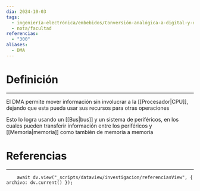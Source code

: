 ```yaml
---
dia: 2024-10-03
tags:
  - ingeniería-electrónica/embebidos/Conversión-analógica-a-digital-y-digital-a-analógica
  - nota/facultad
referencias:
  - "300"
aliases:
  - DMA
---
```

# Definición
---
El DMA permite mover información sin involucrar a la [[Procesador|CPU]], dejando que esta pueda usar sus recursos para otras operaciones

Esto lo logra usando un [[Bus|bus]] y un sistema de periféricos, en los cuales pueden transferir información entre los periféricos y [[Memoria|memoria]] como también de memoria a memoria

# Referencias
---
```dataviewjs
	await dv.view("_scripts/dataview/investigacion/referenciasView", { archivo: dv.current() });
```